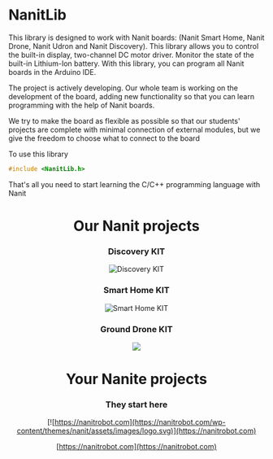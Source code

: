 # NanitLib

This library is designed to work with Nanit boards: (Nanit Smart Home, Nanit Drone, Nanit Udron and Nanit Discovery). This library allows you to control the built-in display, two-channel DC motor driver. Monitor the state of the built-in Lithium-Ion battery.
With this library, you can program all Nanit boards in the Arduino IDE.


The project is actively developing. Our whole team is working on the development of the board, adding new functionality so that you can learn programming with the help of Nanit boards.

We try to make the board as flexible as possible so that our students' projects are complete with minimal connection of external modules, but we give the freedom to choose what to connect to the board


To use this library

```cpp
#include <NanitLib.h>
```

That's all you need to start learning the C/C++ programming language with Nanit


<center>

# Our Nanit projects

### Discovery KIT

![Discovery KIT](https://nanitrobot.com/wp-content/uploads/2023/06/Frame-63-1.jpg)


### Smart Home KIT

![Smart Home KIT](https://nanitrobot.com/wp-content/uploads/2023/06/Frame-66-1.jpg)

### Ground Drone KIT

![](https://nanitrobot.github.io/Frame-66-1.jpg)

# Your Nanite projects

### They start here

[![https://nanitrobot.com](https://nanitrobot.com/wp-content/themes/nanit/assets/images/logo.svg)](https://nanitrobot.com)

[https://nanitrobot.com](https://nanitrobot.com)
</center>



